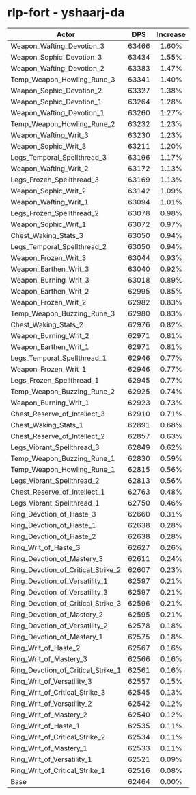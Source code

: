 # rlp-fort - yshaarj-da
| Actor | DPS | Increase |
|---|:---:|:---:|
|Weapon_Wafting_Devotion_3|63466|1.60%|
|Weapon_Sophic_Devotion_3|63434|1.55%|
|Weapon_Wafting_Devotion_2|63383|1.47%|
|Temp_Weapon_Howling_Rune_3|63341|1.40%|
|Weapon_Sophic_Devotion_2|63327|1.38%|
|Weapon_Sophic_Devotion_1|63264|1.28%|
|Weapon_Wafting_Devotion_1|63260|1.27%|
|Temp_Weapon_Howling_Rune_2|63232|1.23%|
|Weapon_Wafting_Writ_3|63230|1.23%|
|Weapon_Sophic_Writ_3|63211|1.20%|
|Legs_Temporal_Spellthread_3|63196|1.17%|
|Weapon_Wafting_Writ_2|63172|1.13%|
|Legs_Frozen_Spellthread_3|63169|1.13%|
|Weapon_Sophic_Writ_2|63142|1.09%|
|Weapon_Wafting_Writ_1|63094|1.01%|
|Legs_Frozen_Spellthread_2|63078|0.98%|
|Weapon_Sophic_Writ_1|63072|0.97%|
|Chest_Waking_Stats_3|63050|0.94%|
|Legs_Temporal_Spellthread_2|63050|0.94%|
|Weapon_Frozen_Writ_3|63044|0.93%|
|Weapon_Earthen_Writ_3|63040|0.92%|
|Weapon_Burning_Writ_3|63018|0.89%|
|Weapon_Earthen_Writ_2|62995|0.85%|
|Weapon_Frozen_Writ_2|62982|0.83%|
|Temp_Weapon_Buzzing_Rune_3|62980|0.83%|
|Chest_Waking_Stats_2|62976|0.82%|
|Weapon_Burning_Writ_2|62971|0.81%|
|Weapon_Earthen_Writ_1|62971|0.81%|
|Legs_Temporal_Spellthread_1|62946|0.77%|
|Weapon_Frozen_Writ_1|62946|0.77%|
|Legs_Frozen_Spellthread_1|62945|0.77%|
|Temp_Weapon_Buzzing_Rune_2|62925|0.74%|
|Weapon_Burning_Writ_1|62923|0.73%|
|Chest_Reserve_of_Intellect_3|62910|0.71%|
|Chest_Waking_Stats_1|62891|0.68%|
|Chest_Reserve_of_Intellect_2|62857|0.63%|
|Legs_Vibrant_Spellthread_3|62849|0.62%|
|Temp_Weapon_Buzzing_Rune_1|62830|0.59%|
|Temp_Weapon_Howling_Rune_1|62815|0.56%|
|Legs_Vibrant_Spellthread_2|62813|0.56%|
|Chest_Reserve_of_Intellect_1|62763|0.48%|
|Legs_Vibrant_Spellthread_1|62750|0.46%|
|Ring_Devotion_of_Haste_3|62660|0.31%|
|Ring_Devotion_of_Haste_1|62638|0.28%|
|Ring_Devotion_of_Haste_2|62638|0.28%|
|Ring_Writ_of_Haste_3|62627|0.26%|
|Ring_Devotion_of_Mastery_3|62611|0.24%|
|Ring_Devotion_of_Critical_Strike_2|62607|0.23%|
|Ring_Devotion_of_Versatility_1|62597|0.21%|
|Ring_Devotion_of_Versatility_3|62597|0.21%|
|Ring_Devotion_of_Critical_Strike_3|62596|0.21%|
|Ring_Devotion_of_Mastery_2|62595|0.21%|
|Ring_Devotion_of_Versatility_2|62578|0.18%|
|Ring_Devotion_of_Mastery_1|62575|0.18%|
|Ring_Writ_of_Haste_2|62567|0.16%|
|Ring_Writ_of_Mastery_3|62566|0.16%|
|Ring_Devotion_of_Critical_Strike_1|62561|0.16%|
|Ring_Writ_of_Versatility_3|62557|0.15%|
|Ring_Writ_of_Critical_Strike_3|62545|0.13%|
|Ring_Writ_of_Versatility_2|62542|0.12%|
|Ring_Writ_of_Mastery_2|62540|0.12%|
|Ring_Writ_of_Haste_1|62535|0.11%|
|Ring_Writ_of_Critical_Strike_2|62534|0.11%|
|Ring_Writ_of_Mastery_1|62533|0.11%|
|Ring_Writ_of_Versatility_1|62521|0.09%|
|Ring_Writ_of_Critical_Strike_1|62516|0.08%|
|Base|62464|0.00%|
